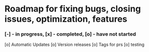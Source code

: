 # Roadmap for fixing bugs, closing issues, optimization, features

### [-] - in progress, [x] - completed, [o] - have not started

[o] Automatic Updates
[o] Version releases
[o] Tags for prs
[o] testing
